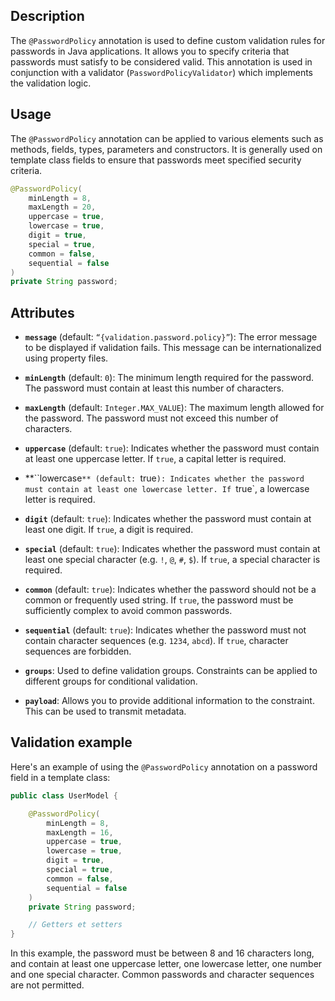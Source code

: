
## Description

The `@PasswordPolicy` annotation is used to define custom validation rules for passwords in Java applications. It allows you to specify criteria that passwords must satisfy to be considered valid. This annotation is used in conjunction with a validator (`PasswordPolicyValidator`) which implements the validation logic.

## Usage

The `@PasswordPolicy` annotation can be applied to various elements such as methods, fields, types, parameters and constructors. It is generally used on template class fields to ensure that passwords meet specified security criteria.

```java
@PasswordPolicy(
    minLength = 8,
    maxLength = 20,
    uppercase = true,
    lowercase = true,
    digit = true,
    special = true,
    common = false,
    sequential = false
)
private String password;
```
## Attributes

- **`message`** (default: `“{validation.password.policy}”`): The error message to be displayed if validation fails. This message can be internationalized using property files.
    
- **`minLength`** (default: `0`): The minimum length required for the password. The password must contain at least this number of characters.
    
- **`maxLength`** (default: `Integer.MAX_VALUE`): The maximum length allowed for the password. The password must not exceed this number of characters.
    
- **`uppercase`** (default: `true`): Indicates whether the password must contain at least one uppercase letter. If `true`, a capital letter is required.
    
- **``lowercase`** (default: `true`): Indicates whether the password must contain at least one lowercase letter. If `true`, a lowercase letter is required.
    
- **`digit`** (default: `true`): Indicates whether the password must contain at least one digit. If `true`, a digit is required.
    
- **`special`** (default: `true`): Indicates whether the password must contain at least one special character (e.g. `!`, `@`, `#`, `$`). If `true`, a special character is required.
    
- **`common`** (default: `true`): Indicates whether the password should not be a common or frequently used string. If `true`, the password must be sufficiently complex to avoid common passwords.
    
- **`sequential`** (default: `true`): Indicates whether the password must not contain character sequences (e.g. `1234`, `abcd`). If `true`, character sequences are forbidden.
    
- **`groups`**: Used to define validation groups. Constraints can be applied to different groups for conditional validation.
    
- **`payload`**: Allows you to provide additional information to the constraint. This can be used to transmit metadata.
    

## Validation example

Here's an example of using the `@PasswordPolicy` annotation on a password field in a template class:

```java
public class UserModel {

    @PasswordPolicy(
        minLength = 8,
        maxLength = 16,
        uppercase = true,
        lowercase = true,
        digit = true,
        special = true,
        common = false,
        sequential = false
    )
    private String password;

    // Getters et setters
}
```

In this example, the password must be between 8 and 16 characters long, and contain at least one uppercase letter, one lowercase letter, one number and one special character. Common passwords and character sequences are not permitted.